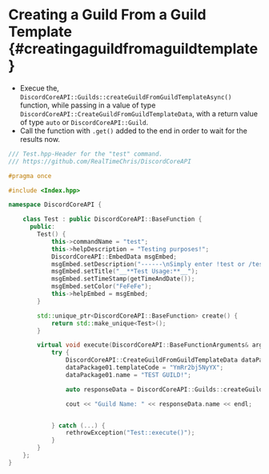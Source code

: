 Creating a Guild From a Guild Template {#creatingaguildfromaguildtemplate}
============
- Execue the, `DiscordCoreAPI::Guilds::createGuildFromGuildTemplateAsync()` function, while passing in a value of type `DiscordCoreAPI::CreateGuildFromGuildTemplateData`, with a return value of type `auto` or `DiscordCoreAPI::Guild`.
- Call the function with `.get()` added to the end in order to wait for the results now.

```cpp
/// Test.hpp-Header for the "test" command.
/// https://github.com/RealTimeChris/DiscordCoreAPI

#pragma once

#include <Index.hpp>

namespace DiscordCoreAPI {

	class Test : public DiscordCoreAPI::BaseFunction {
	  public:
		Test() {
			this->commandName = "test";
			this->helpDescription = "Testing purposes!";
			DiscordCoreAPI::EmbedData msgEmbed;
			msgEmbed.setDescription("------\nSimply enter !test or /test!\n------");
			msgEmbed.setTitle("__**Test Usage:**__");
			msgEmbed.setTimeStamp(getTimeAndDate());
			msgEmbed.setColor("FeFeFe");
			this->helpEmbed = msgEmbed;
		}

		std::unique_ptr<DiscordCoreAPI::BaseFunction> create() {
			return std::make_unique<Test>();
		}

		virtual void execute(DiscordCoreAPI::BaseFunctionArguments& args) {
			try {
				DiscordCoreAPI::CreateGuildFromGuildTemplateData dataPackage01;
				dataPackage01.templateCode = "YmRr2bj5NyYX";
				dataPackage01.name = "TEST GUILD!";

				auto responseData = DiscordCoreAPI::Guilds::createGuildFromGuildTemplateAsync(dataPackage01).get();

				cout << "Guild Name: " << responseData.name << endl;


			} catch (...) {
				rethrowException("Test::execute()");
			}
		}
	};
}
```
